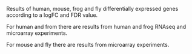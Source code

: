 Results of human, mouse, frog and fly differentially expressed genes according to a logFC and FDR value.

For human and from there are results from human and frog RNAseq and microarray experiments.

For mouse and fly there are results from microarray experiments.

